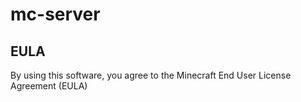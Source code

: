 # mc-server

## EULA

By using this software, you agree to the Minecraft End User License Agreement (EULA)